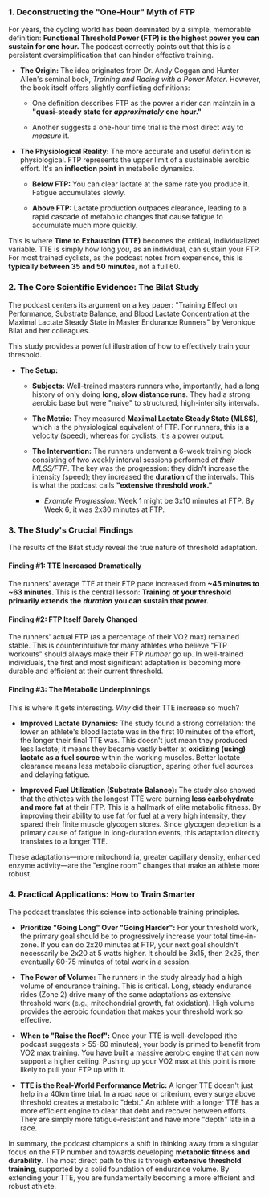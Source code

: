 
### 1. Deconstructing the "One-Hour" Myth of FTP

For years, the cycling world has been dominated by a simple, memorable definition: **Functional Threshold Power (FTP) is the highest power you can sustain for one hour.** The podcast correctly points out that this is a persistent oversimplification that can hinder effective training.

-   **The Origin:** The idea originates from Dr. Andy Coggan and Hunter Allen's seminal book, _Training and Racing with a Power Meter_. However, the book itself offers slightly conflicting definitions:
    
    -   One definition describes FTP as the power a rider can maintain in a **"quasi-steady state for** _**approximately**_ **one hour."**
        
    -   Another suggests a one-hour time trial is the most direct way to _measure_ it.
        
-   **The Physiological Reality:** The more accurate and useful definition is physiological. FTP represents the upper limit of a sustainable aerobic effort. It's an **inflection point** in metabolic dynamics.
    
    -   **Below FTP:** You can clear lactate at the same rate you produce it. Fatigue accumulates slowly.
        
    -   **Above FTP:** Lactate production outpaces clearance, leading to a rapid cascade of metabolic changes that cause fatigue to accumulate much more quickly.
        

This is where **Time to Exhaustion (TTE)** becomes the critical, individualized variable. TTE is simply how long _you_, as an individual, can sustain your FTP. For most trained cyclists, as the podcast notes from experience, this is **typically between 35 and 50 minutes**, not a full 60.

### 2. The Core Scientific Evidence: The Bilat Study

The podcast centers its argument on a key paper: "Training Effect on Performance, Substrate Balance, and Blood Lactate Concentration at the Maximal Lactate Steady State in Master Endurance Runners" by Veronique Bilat and her colleagues.

This study provides a powerful illustration of how to effectively train your threshold.

-   **The Setup:**
    
    -   **Subjects:** Well-trained masters runners who, importantly, had a long history of only doing **long, slow distance runs**. They had a strong aerobic base but were "naive" to structured, high-intensity intervals.
        
    -   **The Metric:** They measured **Maximal Lactate Steady State (MLSS)**, which is the physiological equivalent of FTP. For runners, this is a velocity (speed), whereas for cyclists, it's a power output.
        
    -   **The Intervention:** The runners underwent a 6-week training block consisting of two weekly interval sessions performed _at their MLSS/FTP_. The key was the progression: they didn't increase the intensity (speed); they increased the **duration** of the intervals. This is what the podcast calls **"extensive threshold work."**
        
        -   _Example Progression:_ Week 1 might be 3x10 minutes at FTP. By Week 6, it was 2x30 minutes at FTP.
            

### 3. The Study's Crucial Findings

The results of the Bilat study reveal the true nature of threshold adaptation.

#### **Finding #1: TTE Increased Dramatically**

The runners' average TTE at their FTP pace increased from **~45 minutes to ~63 minutes**. This is the central lesson: **Training** _**at**_ **your threshold primarily extends the** _**duration**_ **you can sustain that power.**

#### **Finding #2: FTP Itself Barely Changed**

The runners' actual FTP (as a percentage of their VO2 max) remained stable. This is counterintuitive for many athletes who believe "FTP workouts" should always make their FTP _number_ go up. In well-trained individuals, the first and most significant adaptation is becoming more durable and efficient at their current threshold.

#### **Finding #3: The Metabolic Underpinnings**

This is where it gets interesting. _Why_ did their TTE increase so much?

-   **Improved Lactate Dynamics:** The study found a strong correlation: the lower an athlete's blood lactate was in the first 10 minutes of the effort, the longer their final TTE was. This doesn't just mean they produced less lactate; it means they became vastly better at **oxidizing (using) lactate as a fuel source** within the working muscles. Better lactate clearance means less metabolic disruption, sparing other fuel sources and delaying fatigue.
    
-   **Improved Fuel Utilization (Substrate Balance):** The study also showed that the athletes with the longest TTE were burning **less carbohydrate and more fat** at their FTP. This is a hallmark of elite metabolic fitness. By improving their ability to use fat for fuel at a very high intensity, they spared their finite muscle glycogen stores. Since glycogen depletion is a primary cause of fatigue in long-duration events, this adaptation directly translates to a longer TTE.
    

These adaptations—more mitochondria, greater capillary density, enhanced enzyme activity—are the "engine room" changes that make an athlete more robust.

### 4. Practical Applications: How to Train Smarter

The podcast translates this science into actionable training principles.

-   **Prioritize "Going Long" Over "Going Harder":** For your threshold work, the primary goal should be to progressively increase your total time-in-zone. If you can do 2x20 minutes at FTP, your next goal shouldn't necessarily be 2x20 at 5 watts higher. It should be 3x15, then 2x25, then eventually 60-75 minutes of total work in a session.
    
-   **The Power of Volume:** The runners in the study already had a high volume of endurance training. This is critical. Long, steady endurance rides (Zone 2) drive many of the same adaptations as extensive threshold work (e.g., mitochondrial growth, fat oxidation). High volume provides the aerobic foundation that makes your threshold work so effective.
    
-   **When to "Raise the Roof":** Once your TTE is well-developed (the podcast suggests > 55-60 minutes), your body is primed to benefit from VO2 max training. You have built a massive aerobic engine that can now support a higher ceiling. Pushing up your VO2 max at this point is more likely to pull your FTP up with it.
    
-   **TTE is the Real-World Performance Metric:** A longer TTE doesn't just help in a 40km time trial. In a road race or criterium, every surge above threshold creates a metabolic "debt." An athlete with a longer TTE has a more efficient engine to clear that debt and recover between efforts. They are simply more fatigue-resistant and have more "depth" late in a race.
    

In summary, the podcast champions a shift in thinking away from a singular focus on the FTP number and towards developing **metabolic fitness and durability**. The most direct path to this is through **extensive threshold training**, supported by a solid foundation of endurance volume. By extending your TTE, you are fundamentally becoming a more efficient and robust athlete.